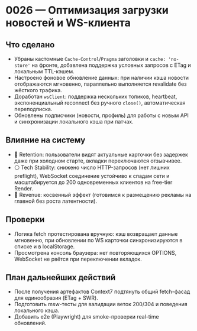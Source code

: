 # 0026 — Оптимизация загрузки новостей и WS-клиента

## Что сделано
- Убраны кастомные `Cache-Control`/`Pragma` заголовки и `cache: 'no-store'` на фронте, добавлена поддержка условных запросов с ETag и локальным TTL-кэшем.
- Настроено фоновое обновление данных: при наличии кэша новости отображаются мгновенно, параллельно выполняется revalidate без жёсткого трафика.
- Доработан `wsClient`: поддержка нескольких топиков, heartbeat, экспоненциальный reconnect без ручного `close()`, автоматическая переподписка.
- Обновлены подписчики (новости, профиль) для работы с новым API и синхронизации локального кэша при патчах.

## Влияние на систему
- 🔵 Retention: пользователи видят актуальные карточки без задержек даже при холодном старте, вкладки переключаются отзывчивее.
- ⚪ Tech Stability: снижено число HTTP-запросов (нет лишних preflight), WebSocket соединение устойчиво к спадам сети и масштабируется до 200 одновременных клиентов на free-tier Render.
- 🔴 Revenue: косвенный эффект (готовимся к размещению рекламы на главной без роста латентности).

## Проверки
- Логика fetch протестирована вручную: кэш возвращает данные мгновенно, при обновлении по WS карточки синхронизируются в списке и в localStorage.
- Просмотрена консоль браузера: нет повторяющихся OPTIONS, WebSocket не рвётся при переключении вкладок.

## План дальнейших действий
- После получения артефактов Context7 подтянуть общий fetch-фасад для единообразия (ETag + SWR).
- Подготовить msw-тесты для валидации веток 200/304 и поведения локального кэша.
- Добавить e2e (Playwright) для smoke-проверки real-time обновлений.
